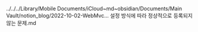 ../../../Library/Mobile Documents/iCloud~md~obsidian/Documents/Main Vault/notion_blog/2022-10-02-WebMvc… 설정 방식에 따라 정상적으로 등록되지 않는 문제.md